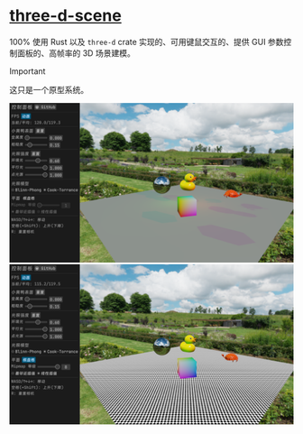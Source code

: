 # [three-d-scene](https://github.com/Somnia1337/three-d-scene)

100% 使用 Rust 以及 `three-d` crate 实现的、可用键鼠交互的、提供 GUI 参数控制面板的、高帧率的 3D 场景建模。

> [!IMPORTANT]
> 这只是一个原型系统。

<div align=center>
  <img src="https://github.com/Somnia1337/three-d-scene/blob/main/three-d-scene_1.png?raw=true">
</div>

<div align=center>
  <img src="https://github.com/Somnia1337/three-d-scene/blob/main/three-d-scene_2.png?raw=true">
</div>
